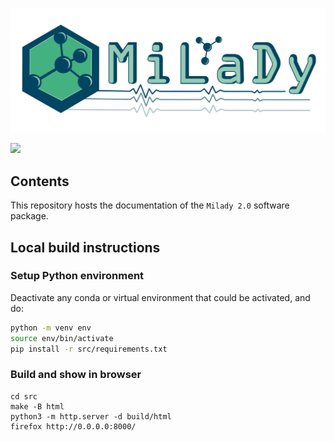![](src/static/logo.png)

[![](https://img.shields.io/github/workflow/status/arn-all/milady-docs/CI?label=docs%20build&style=for-the-badge)](https://arn-all.github.io/milady-docs/)

## Contents

This repository hosts the documentation of the `Milady 2.0` software package.

## Local build instructions

### Setup Python environment

Deactivate any conda or virtual environment that could be activated, and do: 

```bash
python -m venv env 
source env/bin/activate
pip install -r src/requirements.txt
```

### Build and show in browser

```
cd src 
make -B html
python3 -m http.server -d build/html
firefox http://0.0.0.0:8000/
```
